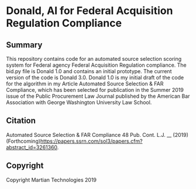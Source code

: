 # Donald, AI for Federal Acquisition Regulation Compliance

Summary
---
This repository contains code for an automated source selection scoring system for Federal agency Federal Acquisition Regulation compliance. The bid.py file is Donald 1.0 and contains an initial prototype. The current version of the code is Donald 3.0. Donald 1.0 is my initial draft of the code for the algorithm in my Article Automated Source Selection & FAR Compliance, which has been selected for publication in the Summer 2019 issue of the Public Procurement Law Journal published by the American Bar Association with George Washington University Law School.

Citation
---
Automated Source Selection & FAR Compliance 48 Pub. Cont. L.J. __ (2019) (Forthcoming)https://papers.ssrn.com/sol3/papers.cfm?abstract_id=3261360.

Copyright
---
Copyright Martian Technologies 2019
